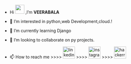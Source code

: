 - Hi <img src="https://raw.githubusercontent.com/MartinHeinz/MartinHeinz/master/wave.gif" width="30px"> ,I’m **VEERABALA**
- 👀 I’m interested in python,web Development,cloud.!
- 🌱 I’m currently learning Django
- 💞️ I’m looking to collaborate on py projects.

- 📫 How to reach me >>>> [<img src='https://cdn.jsdelivr.net/npm/simple-icons@3.0.1/icons/linkedin.svg' alt='linkedin' height='40'>](https://in.linkedin.com/in/veerabala-maruthaiyan-503015185) >>>> [<img src='https://cdn.jsdelivr.net/npm/simple-icons@3.0.1/icons/instagram.svg' alt='instagram' height='40'>](https://www.instagram.com/v.e.e.r.a.b.a.l.a/) >>>> [<img src='https://cdn.jsdelivr.net/npm/simple-icons@3.0.1/icons/hackerrank.svg' alt='hackerrank' height='40'>](yuu)  

<!---
Veerbala/Veerbala is a ✨ special ✨ repository because its `README.md` (this file) appears on your GitHub profile.
You can click the Preview link to take a look at your changes.
--->
